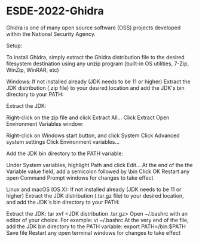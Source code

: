 # ESDE-2022-Ghidra
Ghidra is one of many open source software (OSS) projects developed within the National Security Agency.

Setup:

To install Ghidra, simply extract the Ghidra distribution file to the desired filesystem destination using any unzip program (built-in OS utilities, 7-Zip, WinZip, WinRAR, etc)

Windows:
If not installed already (JDK needs to be 11 or higher) 
Extract the JDK distribution (.zip file) to your desired location and add the JDK's bin directory to your PATH:

Extract the JDK:

Right-click on the zip file and click Extract All...
Click Extract
Open Environment Variables window:

Right-click on Windows start button, and click System
Click Advanced system settings
Click Environment variables...

Add the JDK bin directory to the PATH variable:

Under System variables, highlight Path and click Edit...
At the end of the the Variable value field, add a semicolon followed by <path of extracted JDK dir>\bin
Click OK
Restart any open Command Prompt windows for changes to take effect

Linux and macOS (OS X):
If not installed already (JDK needs to be 11 or higher) 
Extract the JDK distribution (.tar.gz file) to your desired location, and add the JDK's bin directory to your PATH:

Extract the JDK:
tar xvf <JDK distribution .tar.gz>
Open ~/.bashrc with an editor of your choice. For example:
vi ~/.bashrc
At the very end of the file, add the JDK bin directory to the PATH variable:
export PATH=<path of extracted JDK dir>/bin:$PATH
Save file
Restart any open terminal windows for changes to take effect